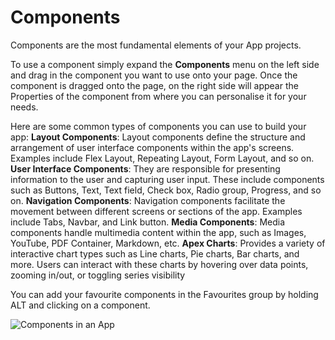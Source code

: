 # Components

Components are the most fundamental elements of your App projects. 

To use a component simply expand the **Components** menu on the left side and drag in the component you want to use onto your page. Once the component is dragged onto the page, on the right side will appear the Properties of the component from where you can personalise it for your needs.

Here are some common types of components you can use to build your app:
**Layout Components**: Layout components define the structure and arrangement of user interface components within the app's screens. Examples include Flex Layout, Repeating Layout, Form Layout, and so on.
**User Interface Components**: They are responsible for presenting information to the user and capturing user input. These include components such as Buttons, Text, Text field, Check box, Radio group, Progress, and so on. 
**Navigation Components**: Navigation components facilitate the movement between different screens or sections of the app. Examples include Tabs, Navbar, and Link button.
**Media Components**: Media components handle multimedia content within the app, such as Images, YouTube, PDF Container, Markdown, etc.
**Apex Charts**: Provides a variety of interactive chart types such as Line charts, Pie charts, Bar charts, and more. Users can interact with these charts by hovering over data points, zooming in/out, or toggling series visibility

You can add your favourite components in the Favourites group by holding ALT and clicking on a component.

![Components in an App](/src/assets/component.png)
